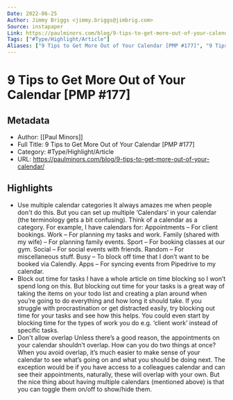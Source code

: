 ```yaml
---
Date: 2022-06-25
Author: Jimmy Briggs <jimmy.briggs@jimbrig.com>
Source: instapaper
Link: https://paulminors.com/blog/9-tips-to-get-more-out-of-your-calendar/
Tags: ["#Type/Highlight/Article"]
Aliases: ["9 Tips to Get More Out of Your Calendar [PMP #177]", "9 Tips to Get More Out of Your Calendar [PMP #177]"]
---
```

# 9 Tips to Get More Out of Your Calendar [PMP #177]

## Metadata
- Author: [[Paul Minors]]
- Full Title: 9 Tips to Get More Out of Your Calendar [PMP #177]
- Category: #Type/Highlight/Article
- URL: https://paulminors.com/blog/9-tips-to-get-more-out-of-your-calendar/

## Highlights
- Use multiple calendar categories
  It always amazes me when people don't do this. But you can set up multiple ‘Calendars’ in your calendar (the terminology gets a bit confusing). Think of a calendar as a category. For example, I have calendars for:
  Appointments – For client bookings.
  Work – For planning my tasks and work.
  Family (shared with my wife) – For planning family events.
  Sport – For booking classes at our gym.
  Social – For social events with friends.
  Random – For miscellaneous stuff.
  Busy – To block off time that I don’t want to be booked via Calendly.
  Apps – For syncing events from Pipedrive to my calendar.
- Block out time for tasks
  I have a whole article on time blocking so I won’t spend long on this. But blocking out time for your tasks is a great way of taking the items on your todo list and creating a plan around when you’re going to do everything and how long it should take. If you struggle with procrastination or get distracted easily, try blocking out time for your tasks and see how this helps. You could even start by blocking time for the types of work you do e.g. ‘client work’ instead of specific tasks.
- Don't allow overlap
  Unless there’s a good reason, the appointments on your calendar shouldn’t overlap. How can you do two things at once? When you avoid overlap, it’s much easier to make sense of your calendar to see what’s going on and what you should be doing next.
  The exception would be if you have access to a colleagues calendar and can see their appointments, naturally, these will overlap with your own. But the nice thing about having multiple calendars (mentioned above) is that you can toggle them on/off to show/hide them.
